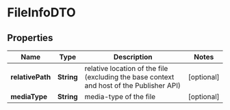 

# FileInfoDTO

## Properties

Name | Type | Description | Notes
------------ | ------------- | ------------- | -------------
**relativePath** | **String** | relative location of the file (excluding the base context and host of the Publisher API) |  [optional]
**mediaType** | **String** | media-type of the file |  [optional]



